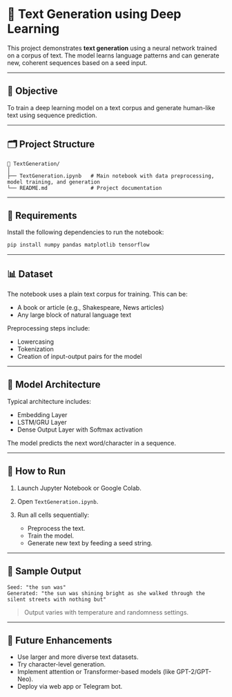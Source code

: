 # 📝 Text Generation using Deep Learning

This project demonstrates **text generation** using a neural network trained on a corpus of text. The model learns language patterns and can generate new, coherent sequences based on a seed input.

---

## 📌 Objective

To train a deep learning model on a text corpus and generate human-like text using sequence prediction.

---

## 🗂 Project Structure

```
📁 TextGeneration/
│
├── TextGeneration.ipynb   # Main notebook with data preprocessing, model training, and generation
└── README.md              # Project documentation
```

---

## 🔧 Requirements

Install the following dependencies to run the notebook:

```bash
pip install numpy pandas matplotlib tensorflow
```

---

## 📊 Dataset

The notebook uses a plain text corpus for training. This can be:

* A book or article (e.g., Shakespeare, News articles)
* Any large block of natural language text

Preprocessing steps include:

* Lowercasing
* Tokenization
* Creation of input-output pairs for the model

---

## 🧠 Model Architecture

Typical architecture includes:

* Embedding Layer
* LSTM/GRU Layer
* Dense Output Layer with Softmax activation

The model predicts the next word/character in a sequence.

---

## 🚀 How to Run

1. Launch Jupyter Notebook or Google Colab.
2. Open `TextGeneration.ipynb`.
3. Run all cells sequentially:

   * Preprocess the text.
   * Train the model.
   * Generate new text by feeding a seed string.

---

## 🧪 Sample Output

```text
Seed: "the sun was"
Generated: "the sun was shining bright as she walked through the silent streets with nothing but"
```

> Output varies with temperature and randomness settings.

---

## 📌 Future Enhancements

* Use larger and more diverse text datasets.
* Try character-level generation.
* Implement attention or Transformer-based models (like GPT-2/GPT-Neo).
* Deploy via web app or Telegram bot.
